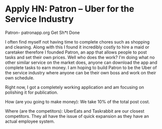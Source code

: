 # Apply HN: Patron – Uber for the Service Industry

Patron- patronapp.org  Get Sh*t Done<p>I often find myself not having time to complete chores such as shopping and cleaning. Along with this I found it incredibly costly to hire a maid or caretaker therefore I founded Patron, an app that allows people to post tasks and set their own prices. Well who does the work? I&#x27;m doing what no other similar service on the market does, anyone can download the app and complete tasks to earn money. I am hoping to build Patron to be the Uber of the service industry where anyone can be their own boss and work on their own schedule.<p>Right now, I got a completely working application and am focusing on polishing it for publication.<p>How (are you going to make money): We take 10% of the total post cost.<p>Where (are the competitors): UberEats and Taskrabbit are our closest competitors. They all have the issue of quick expansion as they have an actual employee system.
